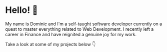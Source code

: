 # Hello! 👋

My name is Dominic and I'm a self-taught software developer currently on a quest to master everything related to Web Development. I recently left a career in Finance and have reignited a genuine joy for my work. 

Take a look at some of my projects below 👇


<!--
**domsantini/domsantini** is a ✨ _special_ ✨ repository because its `README.md` (this file) appears on your GitHub profile.

Here are some ideas to get you started:

- 🔭 I’m currently working on ...
- 🌱 I’m currently learning ...
- 👯 I’m looking to collaborate on ...
- 🤔 I’m looking for help with ...
- 💬 Ask me about ...
- 📫 How to reach me: ...
- 😄 Pronouns: ...
- ⚡ Fun fact: ...
-->

